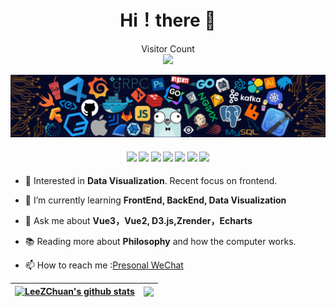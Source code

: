 <h1 align="center"> Hi！there 🤟</h1>

<p align="center"> 
  Visitor Count<br>
  <img src="https://profile-counter.glitch.me/LeeZChuan/count.svg" />
</p>

![..](/icons/header.png)


<h4 align="center">
<img src="https://readme-components.vercel.app/api?component=logo&logo=react&text=false&animation=spin&fill=black&textfill=bface6&">
<img src="https://readme-components.vercel.app/api?component=logo&logo=java&text=false&animation=spin&fill=black&textfill=bface6&">
<img src="https://readme-components.vercel.app/api?component=logo&logo=typescript&text=false&animation=spin&fill=black&textfill=bface6&">
<img src="https://readme-components.vercel.app/api?component=logo&logo=webpack&text=false&animation=spin&fill=black&textfill=bface6&">
<img src="https://readme-components.vercel.app/api?component=logo&logo=sass&text=false&animation=spin&fill=black&textfill=bface6&">
<img src="https://readme-components.vercel.app/api?component=logo&logo=rust&text=false&animation=spin&fill=black&textfill=bface6&">
<img src="https://readme-components.vercel.app/api?component=logo&logo=vim&text=false&animation=spin&fill=black&textfill=bface6&">
</h4>


<!--
##  My Skills

![Rust](https://img.shields.io/badge/-Rust-black?style=flat-square&logo=rust)
![Vue.js](https://img.shields.io/badge/-Vue.js-%232c3e50?style=flat-square&logo=Vue.js)

-->

- 🧐 Interested in **Data Visualization**. Recent focus on frontend.

- 🌱 I’m currently learning **FrontEnd, BackEnd, Data Visualization**

- 💬 Ask me about **Vue3，Vue2, D3.js,Zrender，Echarts**

- 📚 Reading more about **Philosophy** and how the computer works.

- 📫 How to reach me :[Presonal WeChat](/icons/WeChat.jpg)


| [![LeeZChuan's github stats](https://github-readme-stats.vercel.app/api?username=LeeZChuan&show_icons=true&theme=radical&include_all_commits=true)](https://github.com/anuraghazra/github-readme-stats) | <img align="center" src="https://github-readme-stats.vercel.app/api/top-langs/?username=LeeZChuan&layout=compact&theme=radical&hide_border=true&hide=jupyter%20notebook" /> |
| ------------- | ------------- |










